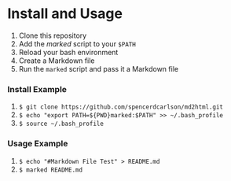 # Install and Usage
 1. Clone this repository
 2. Add the _marked_ script to your `$PATH`
 3. Reload your bash environment
 4. Create a Markdown file
 5. Run the `marked` script and pass it a Markdown file

### Install Example
 1. `$ git clone https://github.com/spencerdcarlson/md2html.git`
 2. `$ echo "export PATH=${PWD}marked:$PATH" >> ~/.bash_profile`
 3. `$ source ~/.bash_profile`

### Usage Example
 1. `$ echo "#Markdown File Test" > README.md`
 2. `$ marked README.md`


